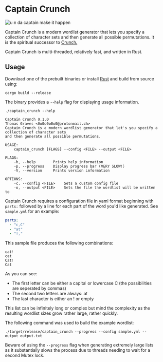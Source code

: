 # Captain Crunch

![u n da captain make it happen](https://github.com/graves/captain_crunch/raw/main/readme.png)

Captain Crunch is a modern wordlist generator that lets you specify a collection of character sets and then generate all possible permutations. It is the spiritual successor to [Crunch.](https://sourceforge.net/projects/crunch-wordlist/)

Captain Crunch is multi-threaded, relatively fast, and written in Rust.

## Usage

Download one of the prebuilt binaries or install [Rust](https://www.rust-lang.org/learn/get-started) and build from source using:

`cargo build --release`

The binary provides a `--help` flag for displaying usage information.

```
./captain_crunch --help

Captain Crunch 0.1.0
Thomas Graves <0o0o0o0o0@protonmail.ch>
Captain Crunch is a modern wordlist generator that let's you specify a collection of character sets
and then generate all possible permutations.

USAGE:
    captain_crunch [FLAGS] --config <FILE> --output <FILE>

FLAGS:
    -h, --help        Prints help information
    -p, --progress    Display progress bar (VERY SLOW!)
    -V, --version     Prints version information

OPTIONS:
    -c, --config <FILE>    Sets a custom config file
    -o, --output <FILE>    Sets the file the wordlist will be written to

```

Captain Crunch requires a configuration file in yaml format beginning with `parts:` followed by a line for each part of the word you'd like generated. See `sample.yml` for an example:

``` yaml
parts:
  - "c,C"
  - "at"
  - "!,"
```

This sample file produces the following combinations:

```
cat!
cat
Cat!
Cat
```

As you can see:
- The first letter can be either a capital or lowercase C (the possibilities are seperated by commas)
- The second two letters are always: at
- The last character is either an ! or empty

This list can be infinitely long or complex but mind the complexity as the resulting wordlist sizes grow rather large, rather quickly.

The following command was used to build the example wordlist:

``` shell
./target/release/captain_crunch --progress --config sample.yml --output output.txt
```

Beware of using the `--progress` flag when generating extremely large lists as it substantially slows the process due to threads needing to wait for a second Mutex lock.
